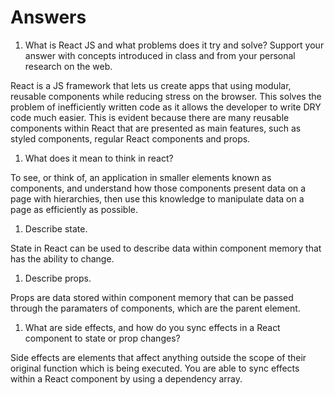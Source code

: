 # Answers

1. What is React JS and what problems does it try and solve? Support your answer with concepts introduced in class and from your personal research on the web.

React is a JS framework that lets us create apps that using modular, reusable components while reducing stress on the browser. This solves the problem of inefficiently written code as it allows the developer to write DRY code much easier. This is evident because there are many reusable components within React that are presented as main features, such as styled components, regular React components and props.

1. What does it mean to think in react?

To see, or think of, an application in smaller elements known as components, and understand how those components present data on a page with hierarchies, then use this knowledge to manipulate data on a page as efficiently as possible.

1. Describe state.

State in React can be used to describe data within component memory that has the ability to change.

1. Describe props.

Props are data stored within component memory that can be passed through the paramaters of components, which are the parent element.

1. What are side effects, and how do you sync effects in a React component to state or prop changes?

Side effects are elements that affect anything outside the scope of their original function which is being executed. You are able to  sync effects within a React component by using a dependency array.
